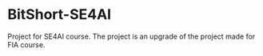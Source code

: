 # BitShort-SE4AI
Project for SE4AI course. The project is an upgrade of the project made for FIA course.
